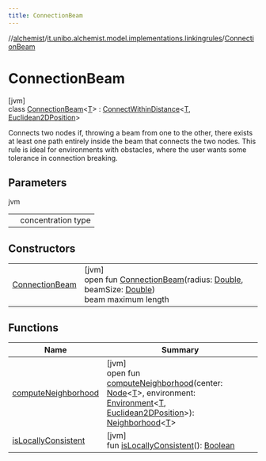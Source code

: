 ```yaml
---
title: ConnectionBeam
---
```

//[alchemist](../../../index.html)/[it.unibo.alchemist.model.implementations.linkingrules](../index.html)/[ConnectionBeam](index.html)



# ConnectionBeam



[jvm]\
class [ConnectionBeam](index.html)<[T](index.html)> : [ConnectWithinDistance](../-connect-within-distance/index.html)<[T](../../it.unibo.alchemist.model.implementations.environments/-limited-continuos2-d/index.html), [Euclidean2DPosition](../../it.unibo.alchemist.model.implementations.positions/-euclidean2-d-position/index.html)> 

Connects two nodes if, throwing a beam from one to the other, there exists at least one path entirely inside the beam that connects the two nodes. This rule is ideal for environments with obstacles, where the user wants some tolerance in connection breaking.



## Parameters


jvm

| | |
|---|---|
| <T> | concentration type |



## Constructors


| | |
|---|---|
| [ConnectionBeam](-connection-beam.html) | [jvm]<br>open fun [ConnectionBeam](-connection-beam.html)(radius: [Double](https://kotlinlang.org/api/latest/jvm/stdlib/kotlin/-double/index.html), beamSize: [Double](https://kotlinlang.org/api/latest/jvm/stdlib/kotlin/-double/index.html))<br>beam maximum length |


## Functions


| Name | Summary |
|---|---|
| [computeNeighborhood](compute-neighborhood.html) | [jvm]<br>open fun [computeNeighborhood](compute-neighborhood.html)(center: [Node](../../it.unibo.alchemist.model.interfaces/-node/index.html)<[T](../../it.unibo.alchemist.model.implementations.environments/-limited-continuos2-d/index.html)>, environment: [Environment](../../it.unibo.alchemist.model.interfaces/-environment/index.html)<[T](../../it.unibo.alchemist.model.implementations.environments/-limited-continuos2-d/index.html), [Euclidean2DPosition](../../it.unibo.alchemist.model.implementations.positions/-euclidean2-d-position/index.html)>): [Neighborhood](../../it.unibo.alchemist.model.interfaces/-neighborhood/index.html)<[T](../../it.unibo.alchemist.model.implementations.environments/-limited-continuos2-d/index.html)> |
| [isLocallyConsistent](../-abstract-locally-consistent-linking-rule/is-locally-consistent.html) | [jvm]<br>fun [isLocallyConsistent](../-abstract-locally-consistent-linking-rule/is-locally-consistent.html)(): [Boolean](https://kotlinlang.org/api/latest/jvm/stdlib/kotlin/-boolean/index.html) |

